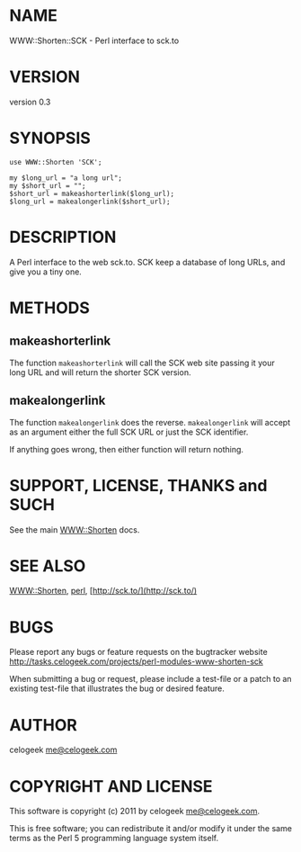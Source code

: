 # NAME

WWW::Shorten::SCK - Perl interface to sck.to

# VERSION

version 0.3

# SYNOPSIS

    use WWW::Shorten 'SCK';

    my $long_url = "a long url";
    my $short_url = "";
    $short_url = makeashorterlink($long_url);
    $long_url = makealongerlink($short_url);

# DESCRIPTION

A Perl interface to the web sck.to. SCK keep a database of long URLs,
and give you a tiny one.

# METHODS

## makeashorterlink

The function `makeashorterlink` will call the SCK web site passing
it your long URL and will return the shorter SCK version.

## makealongerlink

The function `makealongerlink` does the reverse. `makealongerlink`
will accept as an argument either the full SCK URL or just the
SCK identifier.

If anything goes wrong, then either function will return nothing.

# SUPPORT, LICENSE, THANKS and SUCH

See the main [WWW::Shorten](http://search.cpan.org/perldoc?WWW::Shorten) docs.

# SEE ALSO

[WWW::Shorten](http://search.cpan.org/perldoc?WWW::Shorten), [perl](http://search.cpan.org/perldoc?perl), [http://sck.to/](http://sck.to/)

# BUGS

Please report any bugs or feature requests on the bugtracker website
http://tasks.celogeek.com/projects/perl-modules-www-shorten-sck

When submitting a bug or request, please include a test-file or a
patch to an existing test-file that illustrates the bug or desired
feature.

# AUTHOR

celogeek <me@celogeek.com>

# COPYRIGHT AND LICENSE

This software is copyright (c) 2011 by celogeek <me@celogeek.com>.

This is free software; you can redistribute it and/or modify it under
the same terms as the Perl 5 programming language system itself.

